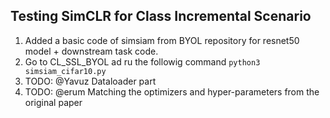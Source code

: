 ## Testing SimCLR for Class Incremental Scenario

1. Added a basic code of simsiam from BYOL repository for resnet50 model + downstream task code.
2. Go to CL_SSL_BYOL ad ru the followig command
    ```python3 simsiam_cifar10.py```
2. TODO: @Yavuz Dataloader part
3. TODO: @erum Matching the optimizers and hyper-parameters from the original paper